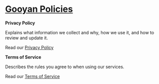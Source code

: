 <link rel="icon" href="icon.svg" type="image/svg+xml">

# [Gooyan Policies](#)

**Privacy Policy**

Explains what information we collect and why, how we use it, and how to review and update it.

Read our [Privacy Policy](../privacy)


**Terms of Service**

Describes the rules you agree to when using our services.

Read our [Terms of Service](../terms)
